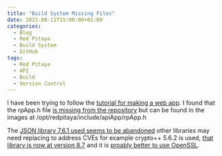 ```yaml
---
title: "Build System Missing Files"
date: 2022-08-11T15:00:00+01:00
categories:
  - Blog
  - Red Pitaya
  - Build System
  - GitHub
tags:
  - Red Pitaya
  - API
  - Build
  - Version Control
---
```


I have been trying to follow the [tutorial for making a web app](https://redpitaya.readthedocs.io/en/latest/developerGuide/software/build/webapp/firstApp.html).
I found that the rpApp.h file [is missing from the repository](https://forum.redpitaya.com/viewtopic.php?t=1727) but can be found in the images at /opt/redpitaya/include/apiApp/rpApp.h

The [JSON library 7.6.1 used seems to be abandoned](https://sourceforge.net/projects/libjson/) other libraries may need replacing to address CVEs for example crypto++ 5.6.2 is used, [that library is now at version 8.7](https://cryptopp.com/index.html) and it is [proably better to use OpenSSL](https://csrc.nist.gov/projects/cryptographic-module-validation-program/certificate/3980).
